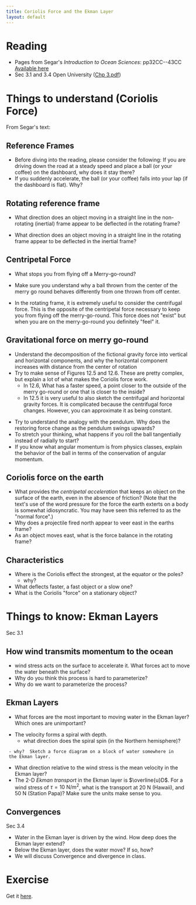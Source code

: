 ```yaml
---
title: Coriolis Force and the Ekman Layer
layout: default
---
```


# Reading  
  - Pages from Segar's *Introduction to Ocean Sciences*: pp32CC--43CC
    [Available here](../../Readings/Coriolis_EffectNew.pdf)
  - Sec 3.1 and 3.4 Open University ([Chp 3.pdf](http://ac.els-cdn.com.ezproxy.library.uvic.ca/B9780750652780500163/3-s2.0-B9780750652780500163-main.pdf?_tid=03937f4c-0d3c-11e4-9975-00000aacb362&acdnat=1405551393_de40aceb6a6ea0819fb15878562bc4a5))


# Things to understand (Coriolis Force)

From Segar's text:

## Reference Frames
  - Before diving into the reading, please consider the following: If
    you are driving down the road at a steady speed and place a ball
    (or your coffee) on the dashboard, why does it stay there?  
  - If you suddenly accelerate, the ball (or your coffee) falls into
    your lap (if the dashboard is flat).  Why?

## Rotating reference frame
  - What direction does an object moving in a straight line in the
    non-rotating (inertial) frame appear to be deflected in the
    rotating frame?
<!-- ; opposite the direction of rotation...-->
  - What direction does an object moving in a straight line in the
    rotating frame appear to be deflected in the inertial frame?  
<!-- ; bends with the rotating frame-->

## Centripetal Force
  - What stops you from flying off a Merry-go-round?
<!-- ; Friction with the mery go round, or you are holding on.-->
  - Make sure you understand why a ball thrown from the center of the
    merry go round behaves differently from one thrown from off
    center.
<!-- ; Ball in center has no initial momentum, and thus goes in a straight-->
<!-- ; line in the inertial frame.  -->
  - In the rotating frame, it is extremely useful to consider the
    centrifugal force.  This is the opposite of the centripetal force
    necessary to keep you from flying off the merry-go-round.  This
    force does not "exist" but when you are on the merry-go-round you
    definitely "feel" it.  

## Gravitational force on merry go-round
  - Understand the decomposition of the fictional gravity force into
    vertical and horizontal components, and why the horizontal
    component increases with distance from the center of rotation
  - Try to make sense of Figures 12.5 and 12.6.  These are pretty
    complex, but explain a lot of what makes the Coriolis force work.
    - In 12.6, What has a faster speed, a point closer to the outside of
      the merry go-round or one that is closer to the inside?
    - In 12.5 it is very useful to also sketch the centrifugal and
      horizontal gravity forces.  It is complicated because the
      centrifugal force changes. However, you can approximate it as
      being constant.
<!-- ;  As the ball moves towards the center the-->
<!-- ;      gravity force decreases, halting the inward velocity and then-->
<!-- ;      flinging the ball outwards.  As the ball moves outwards, the-->
<!-- ;      gravity force increases again, slowing the outwards motion and-->
<!-- ;      pulling the ball inwards again.-->
  - Try to understand the analogy with the pendulum.  Why does the
    restoring force change as the pendulum swings upwards?
  - To stretch your thinking, what happens if you roll the ball
    tangentially instead of radially to start?  
  - If you know what angular momentum is from physics classes, explain
    the behavior of the ball in terms of the conservation of angular
    momentum.

## Coriolis force on the earth

  - What provides the *centripetal acceleration* that keeps an object on
    the surface of the earth, even in the absence of friction? (Note
    that the text's use of the word pressure for the force the earth
    exterts on a body is somewhat idiosyncratic. You may have seen
    this referred to as the "normal force".)  
  - Why does a projectile fired north appear to veer east in the
    earths frame?  
  - As an object moves east, what is the force balance in the rotating
    frame?  

## Characteristics

  - Where is the Coriolis effect the strongest, at the equator or the
    poles?
     - why?
  - What deflects faster, a fast object or a slow one?
  - What is the Coriolis "force" on a stationary object?  

# Things to know: Ekman Layers

Sec 3.1

## How wind transmits momentum to the ocean
  - wind stress acts on the surface to accelerate it.  What forces act
    to move the water beneath the surface?
  - Why do you think this process is hard to parameterize?
  - Why do we want to parameterize the process?  

## Ekman Layers
   - What forces are the most important to moving water in the Ekman
     layer?  Which ones are unimportant?
<!-- ; Wind stress, internal stress, and Coriolis-->
   - The velocity forms a spiral with depth.    
     - what direction does the spiral spin (in the Northern
       hemisphere)?  
<!-- ; Clockwise-->
     - why?  Sketch a force diagram on a block of water somewhere in
     the Ekman layer.
<!-- ; Water wants to move downwind, but is turned by the Coriolis force. -->
<!-- ; TODO: It would be nice to get a demo-->
   - What direction relative to the wind stress is the mean velocity
     in the Ekman layer?
   - The 2-D *Ekman transport* in the Ekman layer is $\overline{u}D$.
     For a wind stress of $\tau=10\ \mathrm{N/m^2}$, what
     is the transport at 20 N (Hawaii), and 50 N (Station Papa)? Make
     sure the units make sense to you.  

## Convergences

Sec 3.4

  - Water in the Ekman layer is driven by the wind.  How deep does
    the Ekman layer extend?  
  - Below the Ekman layer, does the water move?  If so, how?  
  - We will discuss Convergence and divergence in class.  

# Exercise

Get it [here](../ExerciseEkman).


<!--

# Demo
  - Pendulum:  
    - derive restoring force....
    - draw forces...
  - Rotating tank
    - draw forces.  What supplies the centripetal force that holds the
      water in rotation?

-->
